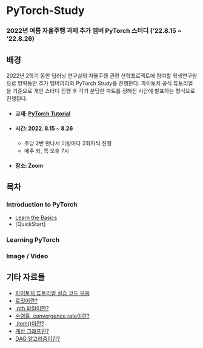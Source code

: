 # PyTorch-Study
### 2022년 여름 자율주행 과제 추가 멤버 PyTorch 스터디 ('22.8.15 ~ '22.8.26)


## 배경
2022년 2학기 동안 딥러닝 연구실의 자율주행 관련 산학프로젝트에 참여할 학생연구원으로 방학동안 추가 멤버끼리의 PyTorch Study를 진행한다. 파이토치 공식 튜토리얼을 기준으로 개인 스터디 진행 후 각기 분담한 파트를 정해진 시간에 발표하는 형식으로 진행된다.

- #### 교재: [PyTorch Tutorial](http://tutorials.pytorch.org)

- #### 시간: 2022. 8.15 ~ 8.26
  - 주당 2번 만나서 미팅마다 2회차씩 진행
  - 매주 화, 목 오후 7시

- #### 장소: Zoom

## 목차
### Introduction to PyTorch
- [Learn the Basics](https://pytorch.org/tutorials/beginner/basics/intro.html)
- [QuickStart]

### Learning PyTorch

### Image / Video

## 기타 자료들
- [파이토치 튜토리얼 실습 코드 모음](https://github.com/pytorch/tutorials)
- [로짓이란?](https://haje01.github.io/2019/11/19/logit.html#:~:text=%EB%A1%9C%EC%A7%93(logit)%EC%9D%80%20log%20%2B,%ED%81%B0%EC%A7%80%EA%B0%80%20%EA%B2%B0%EC%A0%95%EC%9D%98%20%EA%B8%B0%EC%A4%80.&text=%ED%99%95%EB%A5%A0%EC%9D%98%20%EB%B2%94%EC%9C%84%EB%8A%94%20%5B0,%E2%88%92%E2%88%9E%2C%E2%88%9E%5D%20%EC%9D%B4%EB%8B%A4.)
- [.pth 파일이란?](https://qlsenddl-lab.tistory.com/41)
- [수렴율, convergence rate이란?](https://jun-story.tistory.com/33?category=973273)
- [.item()이란?](https://pytorch.org/docs/stable/generated/torch.Tensor.item.html)
- [계산 그래프란?](https://deep-learning-study.tistory.com/16)
- [DAG 알고리즘이란?](https://steemit.com/dag/@cryptodreamers/dag-dag-directed-acyclic-graph)

